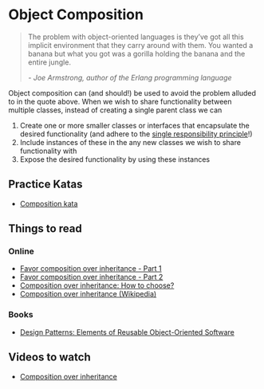 # Object Composition

> The problem with object-oriented languages is they’ve got all this implicit environment that they carry around with them. You wanted a banana but what you got was a gorilla holding the banana and the entire jungle.
>
>_- Joe Armstrong, author of the Erlang programming language_

Object composition can (and should!) be used to avoid the problem alluded to in the quote above. When we wish to share functionality between multiple classes, instead of creating a single parent class we can

1. Create one or more smaller classes or interfaces that encapsulate the desired functionality (and adhere to the [single responsibility principle](https://github.com/MYOB-Technology/General_Developer/blob/master/things-we-value/solid.md)!)
1. Include instances of these in the any new classes we wish to share functionality with
1. Expose the desired functionality by using these instances

## Practice Katas

- [Composition kata](https://github.com/OdeToCode/Katas/tree/master/Composition/CS/Composition)

## Things to read

### Online

- [Favor composition over inheritance - Part 1](https://codingdelight.com/2014/01/16/favor-composition-over-inheritance-part-1/)
- [Favor composition over inheritance - Part 2](https://codingdelight.com/2014/01/17/favor-composition-over-inheritance-part-2/)
- [Composition over inheritance: How to choose?](https://www.thoughtworks.com/insights/blog/composition-vs-inheritance-how-choose)
- [Composition over inheritance (Wikipedia)](https://en.wikipedia.org/wiki/Composition_over_inheritance)

### Books

- [Design Patterns: Elements of Reusable Object-Oriented Software](https://www.amazon.com/Design-Patterns-Elements-Reusable-Object-Oriented/dp/0201633612/)

## Videos to watch

- [Composition over inheritance](https://medium.com/humans-create-software/composition-over-inheritance-cb6f88070205)
